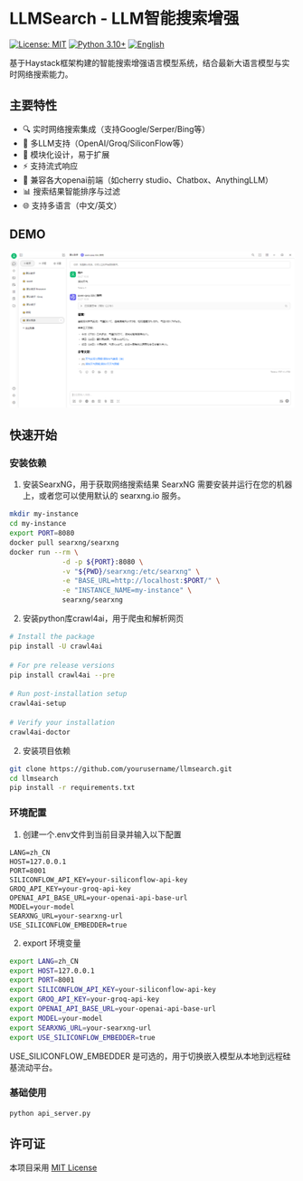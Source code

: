 # LLMSearch - LLM智能搜索增强

[![License: MIT](https://img.shields.io/badge/License-MIT-yellow.svg)](https://opensource.org/licenses/MIT)
[![Python 3.10+](https://img.shields.io/badge/python-3.10+-blue.svg)](https://www.python.org/downloads/)
[![English](https://img.shields.io/badge/Docs-English-0078d7.svg?logo=data:image/svg+xml;base64,PHN2ZyB4bWxucz0iaHR0cDovL3d3dy53My5vcmcvMjAwMC9zdmciIHZpZXdCb3g9IjAgMCA2MCA2MCI+PHBhdGggZmlsbD0iIzAwMjQ3ZCIgZD0iTTAgMGg2MHY2MEgweiIvPjxwYXRoIGZpbGw9IiNmZmYiIGQ9Ik0wIDBoNjB2MTBIMHptMCAyMGg2MHYxMEgwek0wIDQwaDYwdjEwSDB6bTAgMjBoNjB2MTBIMHoiLz48cGF0aCBmaWxsPSIjY2M5YjM2IiBkPSJNMCAxMGg2MHYxMEgwek0wIDMwaDYwdjEwSDB6Ii8+PHBhdGggZmlsbD0iI2RlMjkxMCIgZD0iTTAgMjBoNjB2MTBIMHpNMCA1MGg2MHYxMEgweiIvPjxwYXRoIGZpbGw9IiNmZmYiIGQ9Ik0yNSAwaDEwdjYwSDI1eiIvPjxwYXRoIGZpbGw9IiNmZmYiIGQ9Ik0wIDI1aDYwdjEwSDB6Ii8+PC9zdmc+)](README.en.md)

基于Haystack框架构建的智能搜索增强语言模型系统，结合最新大语言模型与实时网络搜索能力。

## 主要特性

- 🔍 实时网络搜索集成（支持Google/Serper/Bing等）
- 🤖 多LLM支持（OpenAI/Groq/SiliconFlow等）
- 🧩 模块化设计，易于扩展
- ⚡ 支持流式响应
- 🔌 兼容各大openai前端（如cherry studio、Chatbox、AnythingLLM）
- 📊 搜索结果智能排序与过滤
- 🌐 支持多语言（中文/英文）

## DEMO

![DEMO](demo.png)

## 快速开始

### 安装依赖
1. 安装SearxNG，用于获取网络搜索结果
SearxNG 需要安装并运行在您的机器上，或者您可以使用默认的 searxng.io 服务。
```bash
mkdir my-instance
cd my-instance
export PORT=8080
docker pull searxng/searxng
docker run --rm \
             -d -p ${PORT}:8080 \
             -v "${PWD}/searxng:/etc/searxng" \
             -e "BASE_URL=http://localhost:$PORT/" \
             -e "INSTANCE_NAME=my-instance" \
             searxng/searxng
```

2. 安装python库crawl4ai，用于爬虫和解析网页
```bash
# Install the package
pip install -U crawl4ai

# For pre release versions
pip install crawl4ai --pre

# Run post-installation setup
crawl4ai-setup

# Verify your installation
crawl4ai-doctor
```

2. 安装项目依赖
```bash
git clone https://github.com/yourusername/llmsearch.git
cd llmsearch
pip install -r requirements.txt
```

### 环境配置
1. 创建一个.env文件到当前目录并输入以下配置
``` env
LANG=zh_CN
HOST=127.0.0.1
PORT=8001
SILICONFLOW_API_KEY=your-siliconflow-api-key
GROQ_API_KEY=your-groq-api-key
OPENAI_API_BASE_URL=your-openai-api-base-url
MODEL=your-model
SEARXNG_URL=your-searxng-url
USE_SILICONFLOW_EMBEDDER=true
```
2. export 环境变量
```bash
export LANG=zh_CN
export HOST=127.0.0.1
export PORT=8001
export SILICONFLOW_API_KEY=your-siliconflow-api-key
export GROQ_API_KEY=your-groq-api-key
export OPENAI_API_BASE_URL=your-openai-api-base-url
export MODEL=your-model
export SEARXNG_URL=your-searxng-url
export USE_SILICONFLOW_EMBEDDER=true
```
USE_SILICONFLOW_EMBEDDER 是可选的，用于切换嵌入模型从本地到远程硅基流动平台。

### 基础使用
``` bash
python api_server.py
```

## 许可证

本项目采用 [MIT License](LICENSE)
